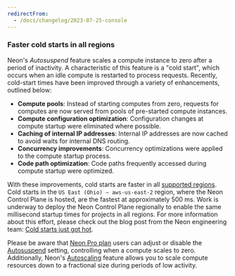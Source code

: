 ```yaml
---
redirectFrom:
  - /docs/changelog/2023-07-25-console
---
```


### Faster cold starts in all regions

Neon's _Autosuspend_ feature scales a compute instance to zero after a period of inactivity. A characteristic of this feature is a "cold start", which occurs when an idle compute is restarted to process requests. Recently, cold-start times have been improved through a variety of enhancements, outlined below:

- **Compute pools**: Instead of starting computes from zero, requests for computes are now served from pools of pre-started compute instances.
- **Compute configuration optimization**: Configuration changes at compute startup were eliminated where possible.
- **Caching of internal IP addresses**: Internal IP addresses are now cached to avoid waits for internal DNS routing.
- **Concurrency improvements**: Concurrency optimizations were applied to the compute startup process.
- **Code path optimization**: Code paths frequently accessed during compute startup were optimized.

With these improvements, cold starts are faster in all [supported regions](/docs/introduction/regions). Cold starts in the `US East (Ohio) — aws-us-east-2` region, where the Neon Control Plane is hosted, are the fastest at approximately 500 ms. Work is underway to deploy the Neon Control Plane regionally to enable the same millisecond startup times for projects in all regions. For more information about this effort, please check out the blog post from the Neon engineering team: [Cold starts just got hot](https://neon.tech/blog/cold-starts-just-got-hot).

Please be aware that [Neon Pro plan](/docs/introduction/pro-plan) users can adjust or disable the [Autosuspend](/docs/guides/auto-suspend-guide) setting, controlling when a compute scales to zero. Additionally, Neon's [Autoscaling](/docs/guides/autoscaling-guide) feature allows you to scale compute resources down to a fractional size during periods of low activity.
